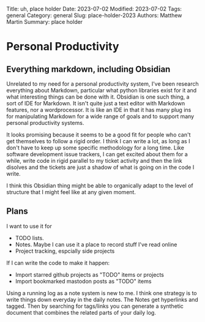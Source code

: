 Title: uh, place holder
Date: 2023-07-02
Modified: 2023-07-02
Tags: general
Category: general
Slug: place-holder-2023
Authors: Matthew Martin
Summary: place holder

# Personal Productivity

## Everything markdown, including Obsidian

Unrelated to my need for a personal productivity system, I've been research everything about Markdown, particular what python libraries exist for it and what interesting things can be done with it. Obsidian is one such thing, a sort of IDE for Markdown. It isn't quite just a text editor with Markdown features, nor a wordprocessor. It is like an IDE in that it has many plug ins for manipulating Markdown for a wide range of goals and to support many personal productivity systems.

It looks promising because it seems to be a good fit for people who can't get themselves to follow a rigid order. I think I can write a lot, as long as I don't have to keep up some specific methodology for a long time. Like software development issue trackers, I can get excited about them for a while, write code in rigid parallel to my ticket activity and then the link disolves and the tickets are just a shadow of what is going on in the code I write.

I think this Obsidian thing might be able to organically adapt to the level of structure that I might feel like at any given moment.

## Plans

I want to use it for

- TODO lists.
- Notes. Maybe I can use it a place to record stuff I've read online
- Project tracking, espcially side projects

If I can write the code to make it happen:
- Import starred github projects as "TODO" items or projects
- Import bookmarked mastodon posts as "TODO" items

Using a running log as a note system is new to me. I think one strategy is to write things down everyday in the daily notes. The Notes get hyperlinks and tagged. Then by searching for tags/links you can generate a synthetic document that combines the related parts of your daily log.
